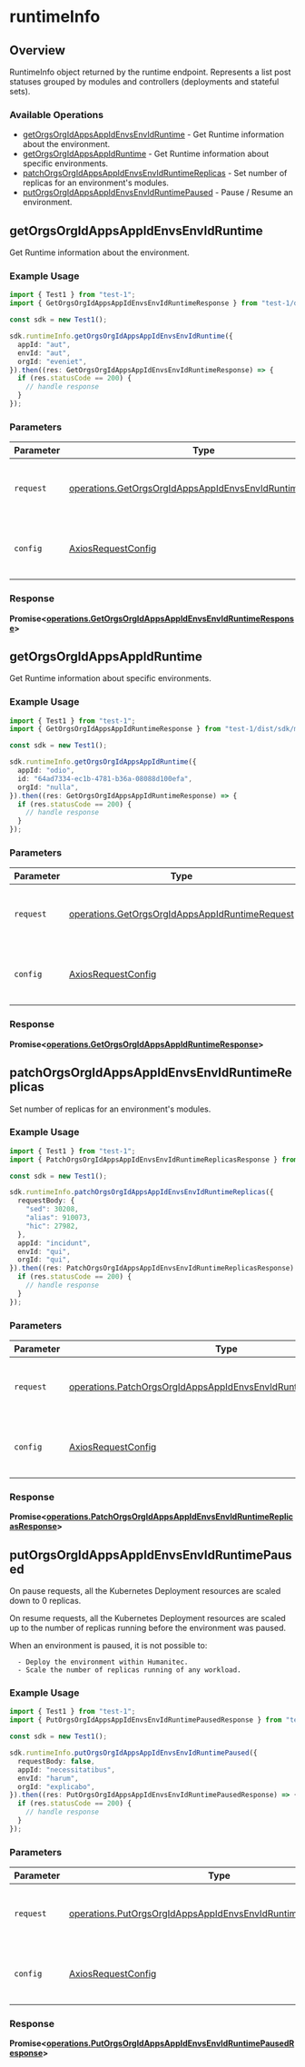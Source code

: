 # runtimeInfo

## Overview

RuntimeInfo object returned by the runtime endpoint. Represents a list post statuses grouped by modules and controllers (deployments and stateful sets).
<SchemaDefinition schemaRef="#/components/schemas/RuntimeInfoRequest" />


### Available Operations

* [getOrgsOrgIdAppsAppIdEnvsEnvIdRuntime](#getorgsorgidappsappidenvsenvidruntime) - Get Runtime information about the environment.
* [getOrgsOrgIdAppsAppIdRuntime](#getorgsorgidappsappidruntime) - Get Runtime information about specific environments.
* [patchOrgsOrgIdAppsAppIdEnvsEnvIdRuntimeReplicas](#patchorgsorgidappsappidenvsenvidruntimereplicas) - Set number of replicas for an environment's modules.
* [putOrgsOrgIdAppsAppIdEnvsEnvIdRuntimePaused](#putorgsorgidappsappidenvsenvidruntimepaused) - Pause / Resume an environment.

## getOrgsOrgIdAppsAppIdEnvsEnvIdRuntime

Get Runtime information about the environment.

### Example Usage

```typescript
import { Test1 } from "test-1";
import { GetOrgsOrgIdAppsAppIdEnvsEnvIdRuntimeResponse } from "test-1/dist/sdk/models/operations";

const sdk = new Test1();

sdk.runtimeInfo.getOrgsOrgIdAppsAppIdEnvsEnvIdRuntime({
  appId: "aut",
  envId: "aut",
  orgId: "eveniet",
}).then((res: GetOrgsOrgIdAppsAppIdEnvsEnvIdRuntimeResponse) => {
  if (res.statusCode == 200) {
    // handle response
  }
});
```

### Parameters

| Parameter                                                                                                                          | Type                                                                                                                               | Required                                                                                                                           | Description                                                                                                                        |
| ---------------------------------------------------------------------------------------------------------------------------------- | ---------------------------------------------------------------------------------------------------------------------------------- | ---------------------------------------------------------------------------------------------------------------------------------- | ---------------------------------------------------------------------------------------------------------------------------------- |
| `request`                                                                                                                          | [operations.GetOrgsOrgIdAppsAppIdEnvsEnvIdRuntimeRequest](../../models/operations/getorgsorgidappsappidenvsenvidruntimerequest.md) | :heavy_check_mark:                                                                                                                 | The request object to use for the request.                                                                                         |
| `config`                                                                                                                           | [AxiosRequestConfig](https://axios-http.com/docs/req_config)                                                                       | :heavy_minus_sign:                                                                                                                 | Available config options for making requests.                                                                                      |


### Response

**Promise<[operations.GetOrgsOrgIdAppsAppIdEnvsEnvIdRuntimeResponse](../../models/operations/getorgsorgidappsappidenvsenvidruntimeresponse.md)>**


## getOrgsOrgIdAppsAppIdRuntime

Get Runtime information about specific environments.

### Example Usage

```typescript
import { Test1 } from "test-1";
import { GetOrgsOrgIdAppsAppIdRuntimeResponse } from "test-1/dist/sdk/models/operations";

const sdk = new Test1();

sdk.runtimeInfo.getOrgsOrgIdAppsAppIdRuntime({
  appId: "odio",
  id: "64ad7334-ec1b-4781-b36a-08088d100efa",
  orgId: "nulla",
}).then((res: GetOrgsOrgIdAppsAppIdRuntimeResponse) => {
  if (res.statusCode == 200) {
    // handle response
  }
});
```

### Parameters

| Parameter                                                                                                        | Type                                                                                                             | Required                                                                                                         | Description                                                                                                      |
| ---------------------------------------------------------------------------------------------------------------- | ---------------------------------------------------------------------------------------------------------------- | ---------------------------------------------------------------------------------------------------------------- | ---------------------------------------------------------------------------------------------------------------- |
| `request`                                                                                                        | [operations.GetOrgsOrgIdAppsAppIdRuntimeRequest](../../models/operations/getorgsorgidappsappidruntimerequest.md) | :heavy_check_mark:                                                                                               | The request object to use for the request.                                                                       |
| `config`                                                                                                         | [AxiosRequestConfig](https://axios-http.com/docs/req_config)                                                     | :heavy_minus_sign:                                                                                               | Available config options for making requests.                                                                    |


### Response

**Promise<[operations.GetOrgsOrgIdAppsAppIdRuntimeResponse](../../models/operations/getorgsorgidappsappidruntimeresponse.md)>**


## patchOrgsOrgIdAppsAppIdEnvsEnvIdRuntimeReplicas

Set number of replicas for an environment's modules.

### Example Usage

```typescript
import { Test1 } from "test-1";
import { PatchOrgsOrgIdAppsAppIdEnvsEnvIdRuntimeReplicasResponse } from "test-1/dist/sdk/models/operations";

const sdk = new Test1();

sdk.runtimeInfo.patchOrgsOrgIdAppsAppIdEnvsEnvIdRuntimeReplicas({
  requestBody: {
    "sed": 30208,
    "alias": 910073,
    "hic": 27982,
  },
  appId: "incidunt",
  envId: "qui",
  orgId: "qui",
}).then((res: PatchOrgsOrgIdAppsAppIdEnvsEnvIdRuntimeReplicasResponse) => {
  if (res.statusCode == 200) {
    // handle response
  }
});
```

### Parameters

| Parameter                                                                                                                                              | Type                                                                                                                                                   | Required                                                                                                                                               | Description                                                                                                                                            |
| ------------------------------------------------------------------------------------------------------------------------------------------------------ | ------------------------------------------------------------------------------------------------------------------------------------------------------ | ------------------------------------------------------------------------------------------------------------------------------------------------------ | ------------------------------------------------------------------------------------------------------------------------------------------------------ |
| `request`                                                                                                                                              | [operations.PatchOrgsOrgIdAppsAppIdEnvsEnvIdRuntimeReplicasRequest](../../models/operations/patchorgsorgidappsappidenvsenvidruntimereplicasrequest.md) | :heavy_check_mark:                                                                                                                                     | The request object to use for the request.                                                                                                             |
| `config`                                                                                                                                               | [AxiosRequestConfig](https://axios-http.com/docs/req_config)                                                                                           | :heavy_minus_sign:                                                                                                                                     | Available config options for making requests.                                                                                                          |


### Response

**Promise<[operations.PatchOrgsOrgIdAppsAppIdEnvsEnvIdRuntimeReplicasResponse](../../models/operations/patchorgsorgidappsappidenvsenvidruntimereplicasresponse.md)>**


## putOrgsOrgIdAppsAppIdEnvsEnvIdRuntimePaused

On pause requests, all the Kubernetes Deployment resources are scaled down to 0 replicas.

On resume requests, all the Kubernetes Deployment resources are scaled up to the number of replicas running before the environment was paused.

When an environment is paused, it is not possible to:

```
  - Deploy the environment within Humanitec.
  - Scale the number of replicas running of any workload.
```

### Example Usage

```typescript
import { Test1 } from "test-1";
import { PutOrgsOrgIdAppsAppIdEnvsEnvIdRuntimePausedResponse } from "test-1/dist/sdk/models/operations";

const sdk = new Test1();

sdk.runtimeInfo.putOrgsOrgIdAppsAppIdEnvsEnvIdRuntimePaused({
  requestBody: false,
  appId: "necessitatibus",
  envId: "harum",
  orgId: "explicabo",
}).then((res: PutOrgsOrgIdAppsAppIdEnvsEnvIdRuntimePausedResponse) => {
  if (res.statusCode == 200) {
    // handle response
  }
});
```

### Parameters

| Parameter                                                                                                                                      | Type                                                                                                                                           | Required                                                                                                                                       | Description                                                                                                                                    |
| ---------------------------------------------------------------------------------------------------------------------------------------------- | ---------------------------------------------------------------------------------------------------------------------------------------------- | ---------------------------------------------------------------------------------------------------------------------------------------------- | ---------------------------------------------------------------------------------------------------------------------------------------------- |
| `request`                                                                                                                                      | [operations.PutOrgsOrgIdAppsAppIdEnvsEnvIdRuntimePausedRequest](../../models/operations/putorgsorgidappsappidenvsenvidruntimepausedrequest.md) | :heavy_check_mark:                                                                                                                             | The request object to use for the request.                                                                                                     |
| `config`                                                                                                                                       | [AxiosRequestConfig](https://axios-http.com/docs/req_config)                                                                                   | :heavy_minus_sign:                                                                                                                             | Available config options for making requests.                                                                                                  |


### Response

**Promise<[operations.PutOrgsOrgIdAppsAppIdEnvsEnvIdRuntimePausedResponse](../../models/operations/putorgsorgidappsappidenvsenvidruntimepausedresponse.md)>**

